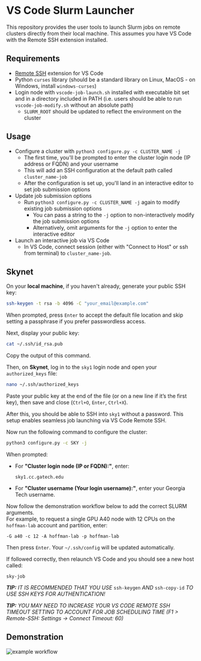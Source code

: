 # VS Code Slurm Launcher
This repository provides the user tools to launch Slurm jobs on remote clusters directly from their local machine. This assumes you have VS Code with the Remote SSH extension installed.

## Requirements
- [Remote SSH](https://code.visualstudio.com/docs/remote/ssh) extension for VS Code
- Python `curses` library (should be a standard library on Linux, MacOS - on Windows, install `windows-curses`)
- Login node with `vscode-job-launch.sh` installed with executable bit set and in a directory included in PATH (i.e. users should be able to run `vscode-job-modify.sh` without an absolute path)
  -  `SLURM_ROOT` should be updated to reflect the environment on the cluster  

## Usage
- Configure a cluster with `python3 configure.py -c CLUSTER_NAME -j`
  - The first time, you'll be prompted to enter the cluster login node (IP address or FQDN) and your username
  - This will add an SSH configuration at the default path called `cluster_name-job`
  - After the configuration is set up, you'll land in an interactive editor to set job submission options
- Update job submission options
  - Run `python3 configure.py -c CLUSTER_NAME -j` again to modify existing job submission options
    - You can pass a string to the `-j` option to non-interactively modify the job submission options
    - Alternatively, omit arguments for the `-j` option to enter the interactive editor
- Launch an interactive job via VS Code
  - In VS Code, connect session (either with "Connect to Host" or ssh from terminal) to `cluster_name-job`.

## Skynet
On your **local machine**, if you haven't already, generate your public SSH key:

```bash
ssh-keygen -t rsa -b 4096 -C "your_email@example.com"
```

When prompted, press `Enter` to accept the default file location and skip setting a passphrase if you prefer passwordless access.

Next, display your public key:

```bash
cat ~/.ssh/id_rsa.pub
```

Copy the output of this command.

Then, on **Skynet**, log in to the `sky1` login node and open your `authorized_keys` file:

```bash
nano ~/.ssh/authorized_keys
```

Paste your public key at the end of the file (or on a new line if it’s the first key), then save and close (`Ctrl+O`, `Enter`, `Ctrl+X`).

After this, you should be able to SSH into `sky1` without a password. This setup enables seamless job launching via VS Code Remote SSH.

Now run the following command to configure the cluster:

```bash
python3 configure.py -c SKY -j
```

When prompted:
- For **"Cluster login node (IP or FQDN):"**, enter:
  ```
  sky1.cc.gatech.edu
  ```
- For **"Cluster username (Your login username):"**, enter your Georgia Tech username.

Now follow the demonstration workflow below to add the correct SLURM arguments.  
For example, to request a single GPU A40 node with 12 CPUs on the `hoffman-lab` account and partition, enter:

```
-G a40 -c 12 -A hoffman-lab -p hoffman-lab
```

Then press `Enter`. Your `~/.ssh/config` will be updated automatically.

If followed correctly, then relaunch VS Code and you should see a new host called:

```
sky-job
```
  
***TIP:** IT IS RECOMMENDED THAT YOU USE* `ssh-keygen` *AND* `ssh-copy-id` *TO USE SSH KEYS FOR AUTHENTICATION!*

***TIP:** YOU MAY NEED TO INCREASE YOUR VS CODE REMOTE SSH TIMEOUT SETTING TO ACCOUNT FOR JOB SCHEDULING TIME (F1 > Remote-SSH: Settings -> Connect Timeout: 60)*

## Demonstration

![example workflow](vsc-slurm-launcher.gif "Example Workflow")

